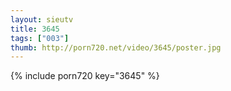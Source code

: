 ```yaml
--- 
layout: sieutv
title: 3645
tags: ["003"]
thumb: http://porn720.net/video/3645/poster.jpg
---
```

{% include porn720 key="3645" %} 
